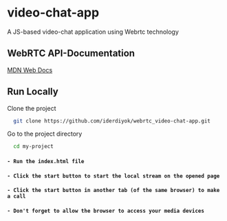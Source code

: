 
# video-chat-app

A JS-based video-chat application using Webrtc technology

## WebRTC API-Documentation

[MDN Web Docs](https://developer.mozilla.org/en-US/docs/Web/API/WebRTC_API)


## Run Locally

Clone the project

```bash
  git clone https://github.com/iderdiyok/webrtc_video-chat-app.git
```

Go to the project directory

```bash
  cd my-project
```


#### `- Run the index.html file`
#### `- Click the start button to start the local stream on the opened page`
#### `- Click the start button in another tab (of the same browser) to make a call`
#### `- Don't forget to allow the browser to access your media devices`
